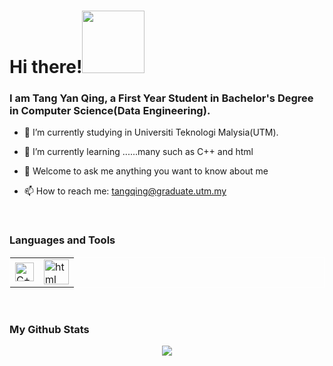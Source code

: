 <h1>Hi there!<img src="https://user-images.githubusercontent.com/128120717/228766172-8197b291-4431-425f-a8e4-84d51448bbfe.gif" width="100">  </h1>



<h3>I am Tang Yan Qing, a First Year Student in Bachelor's Degree in Computer Science(Data Engineering).</h3>
    
- 🔭 I’m currently studying in Universiti Teknologi Malysia(UTM).
- 🌱 I’m currently learning ......many such as C++ and html
- 💬 Welcome to ask me anything you want to know about me

 
- 📫 How to reach me: tangqing@graduate.utm.my
 
 <br/>

 
### Languages and Tools
<table style="border:1px solid white">
  <tr>
    <td><img alt="C++" src="https://user-images.githubusercontent.com/128120717/228771294-d9ab05a8-c88c-455a-b375-2e8896ec801f.png" width="30"></td>
    <td><img alt="html" src="https://user-images.githubusercontent.com/128120717/230753423-11c4597c-6088-4f44-8d50-58944c79e419.png" width="40"></td>
  </tr>
</table>

</p>



<br/>



### My Github Stats
 <p align="center">
 <img src="http://github-readme-streak-stats.herokuapp.com?user=yan-qing09&theme=dracula">
</p>

<br/>
</div>
<div id="badges" align="left">
<img src="https://komarev.com/ghpvc/?username=yan-qing09&style=flat-square&color=blue" alt=""/>
</div>
<!--
**yan-qing09/yan-qing09** is a ✨ _special_ ✨ repository because its `README.md` (this file) appears on your GitHub profile.
